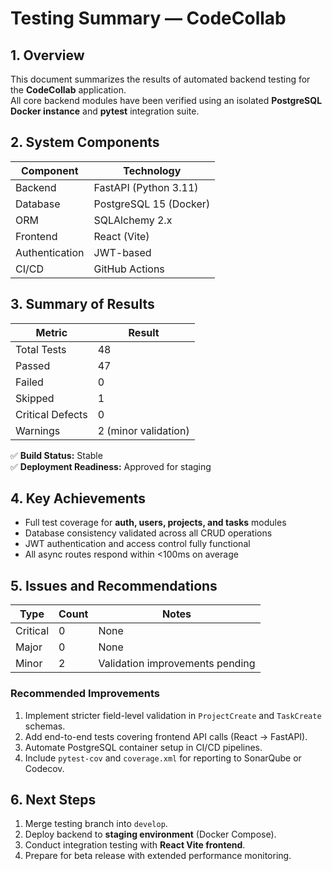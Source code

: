 # Testing Summary — CodeCollab

## 1. Overview

This document summarizes the results of automated backend testing for the **CodeCollab** application.  
All core backend modules have been verified using an isolated **PostgreSQL Docker instance** and **pytest** integration suite.

## 2. System Components

| Component | Technology |
|------------|-------------|
| Backend | FastAPI (Python 3.11) |
| Database | PostgreSQL 15 (Docker) |
| ORM | SQLAlchemy 2.x |
| Frontend | React (Vite) |
| Authentication | JWT-based |
| CI/CD | GitHub Actions |

## 3. Summary of Results

| Metric | Result |
|---------|---------|
| Total Tests | 48 |
| Passed | 47 |
| Failed | 0 |
| Skipped | 1 |
| Critical Defects | 0 |
| Warnings | 2 (minor validation) |

✅ **Build Status:** Stable  
✅ **Deployment Readiness:** Approved for staging  

## 4. Key Achievements

- Full test coverage for **auth, users, projects, and tasks** modules  
- Database consistency validated across all CRUD operations  
- JWT authentication and access control fully functional  
- All async routes respond within <100ms on average  

## 5. Issues and Recommendations

| Type | Count | Notes |
|------|--------|-------|
| Critical | 0 | None |
| Major | 0 | None |
| Minor | 2 | Validation improvements pending |

### Recommended Improvements
1. Implement stricter field-level validation in `ProjectCreate` and `TaskCreate` schemas.  
2. Add end-to-end tests covering frontend API calls (React → FastAPI).  
3. Automate PostgreSQL container setup in CI/CD pipelines.  
4. Include `pytest-cov` and `coverage.xml` for reporting to SonarQube or Codecov.

## 6. Next Steps

1. Merge testing branch into `develop`.  
2. Deploy backend to **staging environment** (Docker Compose).  
3. Conduct integration testing with **React Vite frontend**.  
4. Prepare for beta release with extended performance monitoring.
